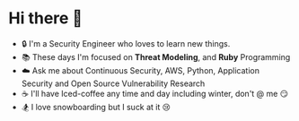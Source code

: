 # Hi there 👋

- :lock: I'm a Security Engineer who loves to learn new things.
- :books: These days I'm focused on **Threat Modeling**, and **Ruby** Programming
- :cloud: Ask me about Continuous Security, AWS, Python, Application Security and Open Source Vulnerability Research
- :coffee: I'll have Iced-coffee any time and day including winter, don't @ me :smirk:
- :snowboarder: I love snowboarding but I suck at it :cry:
